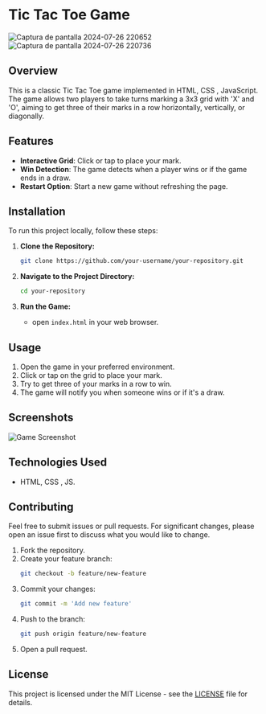 # Tic Tac Toe Game

![Captura de pantalla 2024-07-26 220652](https://github.com/user-attachments/assets/1aad140f-3bcc-4421-8fdc-a0a85de588bd)![Captura de pantalla 2024-07-26 220736](https://github.com/user-attachments/assets/31cf2ea5-1a43-42c6-ac88-21dbadf0e457)

## Overview

This is a classic Tic Tac Toe game implemented in HTML, CSS , JavaScript. The game allows two players to take turns marking a 3x3 grid with 'X' and 'O', aiming to get three of their marks in a row horizontally, vertically, or diagonally.

## Features

- **Interactive Grid**: Click or tap to place your mark.
- **Win Detection**: The game detects when a player wins or if the game ends in a draw.
- **Restart Option**: Start a new game without refreshing the page.

## Installation

To run this project locally, follow these steps:

1. **Clone the Repository:**
    ```bash
    git clone https://github.com/your-username/your-repository.git
    ```

2. **Navigate to the Project Directory:**
    ```bash
    cd your-repository
    ```

3. **Run the Game:**
    - open `index.html` in your web browser.

## Usage

1. Open the game in your preferred environment.
2. Click or tap on the grid to place your mark.
3. Try to get three of your marks in a row to win.
4. The game will notify you when someone wins or if it's a draw.

## Screenshots

![Game Screenshot](path/to/your/screenshot.png)

## Technologies Used

- HTML, CSS , JS.

## Contributing

Feel free to submit issues or pull requests. For significant changes, please open an issue first to discuss what you would like to change.

1. Fork the repository.
2. Create your feature branch:
    ```bash
    git checkout -b feature/new-feature
    ```
3. Commit your changes:
    ```bash
    git commit -m 'Add new feature'
    ```
4. Push to the branch:
    ```bash
    git push origin feature/new-feature
    ```
5. Open a pull request.

## License

This project is licensed under the MIT License - see the [LICENSE](LICENSE) file for details.
